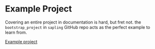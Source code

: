 # Example Project 

Covering an entire project in documentation is hard, but fret not. the `bootstrap_project` in `sapling` GitHub repo acts as the perfect example to learn from.

[Example project](https://github.com/sapling/bootstrap_project/)
